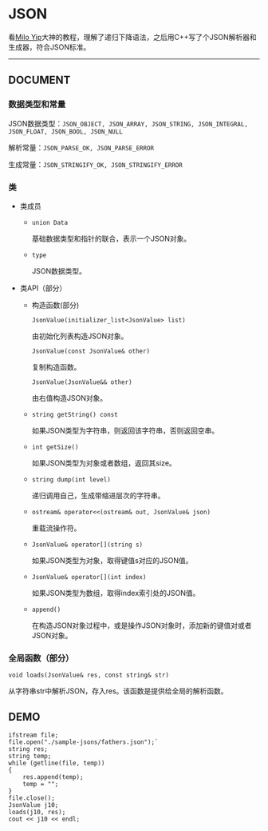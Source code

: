# JSON

看[Milo Yip](http://github.com/miloyip/json-tutorial)大神的教程，理解了递归下降语法，之后用C++写了个JSON解析器和生成器，符合JSON标准。

***
## DOCUMENT

### 数据类型和常量

JSON数据类型：`JSON_OBJECT, JSON_ARRAY, JSON_STRING, JSON_INTEGRAL, JSON_FLOAT, JSON_BOOL, JSON_NULL`

解析常量：`JSON_PARSE_OK, JSON_PARSE_ERROR`

生成常量：`JSON_STRINGIFY_OK, JSON_STRINGIFY_ERROR`

### 类

* 类成员

	* `union Data`

		基础数据类型和指针的联合，表示一个JSON对象。

	* `type`

		JSON数据类型。
		
* 类API（部分）

	* 构造函数(部分)

		`JsonValue(initializer_list<JsonValue> list)`
			
		由初始化列表构造JSON对象。

		`JsonValue(const JsonValue& other)`

		复制构造函数。

		`JsonValue(JsonValue&& other)`

		由右值构造JSON对象。

	* `string getString() const`

		如果JSON类型为字符串，则返回该字符串，否则返回空串。

	* `int getSize()`

		如果JSON类型为对象或者数组，返回其size。

	* `string dump(int level)`

		递归调用自己，生成带缩进层次的字符串。

	* `ostream& operator<<(ostream& out, JsonValue& json)`
	
		重载流操作符。

	* `JsonValue& operator[](string s)`

		如果JSON类型为对象，取得键值s对应的JSON值。

	* `JsonValue& operator[](int index)`

		如果JSON类型为数组，取得index索引处的JSON值。

	* `append()`

		在构造JSON对象过程中，或是操作JSON对象时，添加新的键值对或者JSON对象。

### 全局函数（部分）

`void loads(JsonValue& res, const string& str)`

从字符串str中解析JSON，存入res。该函数是提供给全局的解析函数。


## DEMO

	ifstream file;
	file.open("./sample-jsons/fathers.json");`
	string res;
	string temp;
	while (getline(file, temp))
	{
	    res.append(temp);
		temp = "";
	}
	file.close();
	JsonValue j10;
	loads(j10, res);
	cout << j10 << endl;
